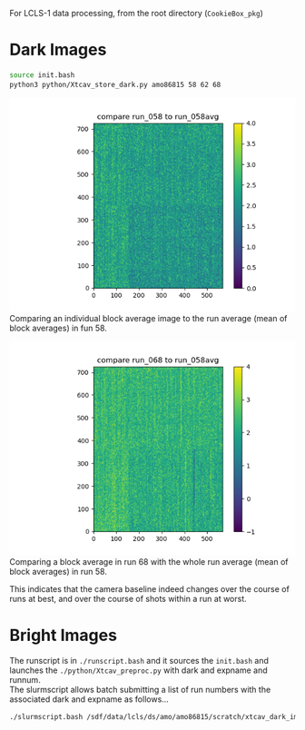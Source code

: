 For LCLS-1 data processing, from the root directory (`CookieBox_pkg`)

# Dark Images
```bash
source init.bash
python3 python/Xtcav_store_dark.py amo86815 58 62 68
```

![Compare Plot](./figures/compare58_58.png)  
Comparing an individual block average image to the run average (mean of block averages) in fun 58.  


![Comparison Plot](./figures/compare68_58.png)  
Comparing a block average in run 68 with the whole run average (mean of block averages) in run 58.  

This indicates that the camera baseline indeed changes over the course of runs at best, and over the course of shots within a run at worst.  


# Bright Images
The runscript is in `./runscript.bash` and it sources the `init.bash` and launches the `./python/Xtcav_preproc.py` with dark and expname and runnum.  
The slurmscript allows batch submitting a list of run numbers with the associated dark and expname as follows...   
```bash
./slurmscript.bash /sdf/data/lcls/ds/amo/amo86815/scratch/xtcav_dark_images_68_62_58.h5 amo86815 69 59 61 63 70 71 72 73
```

